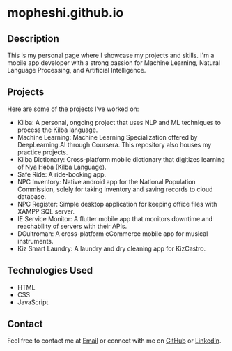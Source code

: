 # mopheshi.github.io

## Description
This is my personal page where I showcase my projects and skills. I'm a mobile app developer with a strong passion for Machine Learning, Natural Language Processing, and Artificial Intelligence.

## Projects
Here are some of the projects I've worked on:

- Kilba: A personal, ongoing project that uses NLP and ML techniques to process the Kilba language.
- Machine Learning: Machine Learning Specialization offered by DeepLearning.AI through Coursera. This repository also houses my practice projects.
- Kilba Dictionary: Cross-platform mobile dictionary that digitizes learning of Nya Həba (Kilba Language).
- Safe Ride: A ride-booking app.
- NPC Inventory: Native android app for the National Population Commission, solely for taking inventory and saving records to cloud database.
- NPC Register: Simple desktop application for keeping office files with XAMPP SQL server.
- IE Service Monitor: A flutter mobile app that monitors downtime and reachability of servers with their APIs.
- DGuitroman: A cross-platform eCommerce mobile app for musical instruments.
- Kiz Smart Laundry: A laundry and dry cleaning app for KizCastro.

## Technologies Used
- HTML
- CSS
- JavaScript

## Contact
Feel free to contact me at [Email](mailto:ndachimya@gmail.com) or connect with me on [GitHub](https://github.com/Mopheshi) or [LinkedIn](https://www.linkedin.com/in/ndachimyaedward/).